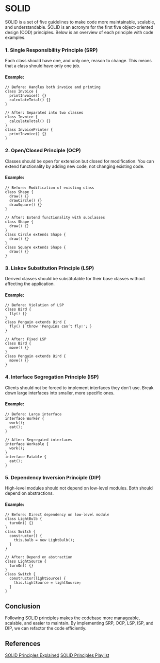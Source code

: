 # SOLID 

SOLID is a set of five guidelines to make code more maintainable, scalable, and understandable. SOLID is an acronym for the first five object-oriented design (OOD) principles. Below is an overview of each principle with code examples.


### 1. Single Responsibility Principle (SRP)

Each class should have one, and only one, reason to change. This means that a class should have only one job.

#### Example:
```
// Before: Handles both invoice and printing
class Invoice {
  printInvoice() {}
  calculateTotal() {}
}

// After: Separated into two classes
class Invoice {
  calculateTotal() {}
}
class InvoicePrinter {
  printInvoice() {}
}
```


### 2. Open/Closed Principle (OCP)

Classes should be open for extension but closed for modification. You can extend functionality by adding new code, not changing existing code.

#### Example:
```
// Before: Modification of existing class
class Shape {
  draw() {}
  drawCircle() {}
  drawSquare() {}
}

// After: Extend functionality with subclasses
class Shape {
  draw() {}
}
class Circle extends Shape {
  draw() {}
}
class Square extends Shape {
  draw() {}
}
```


### 3. Liskov Substitution Principle (LSP)

Derived classes should be substitutable for their base classes without affecting the application.

#### Example:
```
// Before: Violation of LSP
class Bird {
  fly() {}
}
class Penguin extends Bird {
  fly() { throw 'Penguins can’t fly!'; }
}

// After: Fixed LSP
class Bird {
  move() {}
}
class Penguin extends Bird {
  move() {}
}
```


### 4. Interface Segregation Principle (ISP)

Clients should not be forced to implement interfaces they don’t use. Break down large interfaces into smaller, more specific ones.

#### Example:
```
// Before: Large interface
interface Worker {
  work();
  eat();
}

// After: Segregated interfaces
interface Workable {
  work();
}
interface Eatable {
  eat();
}
```


### 5. Dependency Inversion Principle (DIP)

High-level modules should not depend on low-level modules. Both should depend on abstractions.

#### Example:
```
// Before: Direct dependency on low-level module
class LightBulb {
  turnOn() {}
}
class Switch {
  constructor() {
    this.bulb = new LightBulb();
  }
}

// After: Depend on abstraction
class LightSource {
  turnOn() {}
}
class Switch {
  constructor(lightSource) {
    this.lightSource = lightSource;
  }
}
```


## Conclusion

Following SOLID principles makes the codebase more manageable, scalable, and easier to maintain. By implementing SRP, OCP, LSP, ISP, and DIP, we can refactor the code efficiently.


## References

[SOLID Principles Explained](https://www.digitalocean.com/community/conceptual-articles/s-o-l-i-d-the-first-five-principles-of-object-oriented-design)
[SOLID Principles Playlist](https://www.youtube.com/playlist?list=PL6n9fhu94yhXjG1w2blMXUzyDrZ_eyOme)

